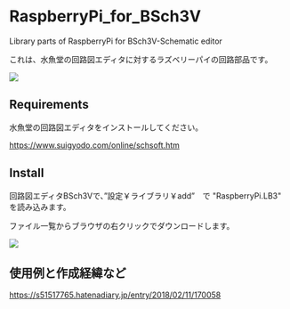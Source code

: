 # RaspberryPi_for_BSch3V
Library parts of  RaspberryPi for  BSch3V-Schematic editor

これは、水魚堂の回路図エディタに対するラズベリーパイの回路部品です。

<img src="https://github.com/s51517765/RaspberryPi_for_BSch3V/blob/master/image.png">

## Requirements

水魚堂の回路図エディタをインストールしてください。

https://www.suigyodo.com/online/schsoft.htm

## Install

回路図エディタBSch3Vで、”設定￥ライブラリ￥add”　で "RaspberryPi.LB3" を読み込みます。

ファイル一覧からブラウザの右クリックでダウンロードします。

<img src="https://github.com/s51517765/RaspberryPi_for_BSch3V/blob/master/download.jpg">

## 使用例と作成経緯など

https://s51517765.hatenadiary.jp/entry/2018/02/11/170058
